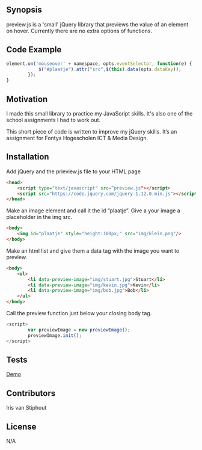 ## Synopsis

preview.js is a 'small' jQuery library that previews the value of an element on hover. Currently there are no extra options of functions.

## Code Example

```javascript
element.on('mouseover' + namespace, opts.eventSelector, function(e) {
            $("#plaatje").attr("src",$(this).data(opts.dataKey));
        });
}
```

## Motivation

I made this small library to practice my JavaScript skills. It's also one of the school assignments I had to work out.

This short piece of code is written to improve my jQuery skills. It’s an assignment for Fontys Hogescholen ICT & Media Design.

## Installation

Add jQuery and the prieview.js file to your HTML page
```html
<head>
	<script type="text/javascript" src=“preview.js"></script>
    <script src="https://code.jquery.com/jquery-1.12.0.min.js"></script>
</head>
```


Make an image element and call it the id “plaatje”. Give a your image a placeholder in the img src. 
```html
<body>
    <img id="plaatje" style="height:100px;" src="img/klein.png"/>
</body>
```

Make an html list and give them a data tag with the image you want to preview.
```html
<body>
    <ul>
        <li data-preview-image="img/stuart.jpg">Stuart</li>
        <li data-preview-image="img/kevin.jpg">Kevin</li>
        <li data-preview-image="img/bob.jpg">Bob</li>
    </ul>
</body>
```

Call the preview function just below your closing body tag.
```javascript
<script>
        var previewImage = new previewImage();
        previewImage.init();
</script>
```

## Tests

[Demo](http://school.irisvanstiphout.nl/preview/)

## Contributors

Iris van Stiphout

## License

N/A